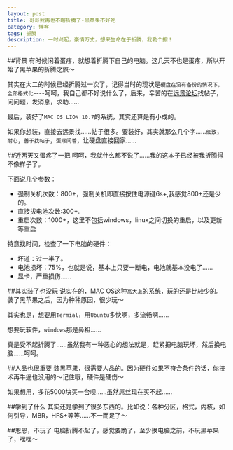 ```yaml
---
layout: post
title: 哥哥我再也不瞎折腾了-黑苹果不好吃
category: 博客
tags: 折腾
description: 一时兴起，豪情万丈，想来生命在于折腾，我勒个擦！
---
```

##背景
有时候闲着蛋疼，就想着折腾下自己的电脑。这几天不也是蛋疼，所以开始了黑苹果的折腾之旅～

其实在大二的时候已经折腾过一次了，记得当时的现状是`硬盘在没有备份的情况下，全部格式化`----呵呵，我自己都不好说什么了，后来，辛苦的在[远景论坛](http://bbs.pcbeta.com)找帖子，问问题，发消息，求助……

最后，装好了`MAC OS LION 10.7`的系统，其实还算是有小成的。

如果你想装，直接去远景找……帖子很多。要装好，其实就那么几个字……`细致`，`耐心`，`善于找帖子`，`蛋疼闲着`，让硬盘直接回家……

##近两天又蛋疼了一把
呵呵，我就什么都不说了……我的这本子已经被我折腾得不像样子了。

下面说几个参数：

*   强制关机次数：800+，强制关机即直接按住电源键6s+,我感觉800+还是少的。
*   直接拔电池次数:300+.
*   重启次数：1000+，这里不包括windows，linux之间切换的重启，以及更新等重启

特意找时间，检查了一下电脑的硬件：

*   坏道：过一半了。
*   电池损坏：75%，也就是说，基本上只要一断电，电池就基本没电了……
*   显卡，严重损伤……

##其实装了也没玩
说实在的，MAC OS这种`高大上`的系统，玩的还是比较少的。装了黑苹果之后，因为种种原因，很少玩～

其实也是，想要用`Termial`，用`Ubuntu`多快啊，多流畅啊……

想要玩软件，`windows`那是鼻祖……

真是受不起折腾了……虽然我有一种恶心的想法就是，赶紧把电脑玩坏，然后换电脑……呵呵。

##人品也很重要
装黑苹果，很需要人品的。因为硬件如果不符合条件的话，你技术再牛逼也没用的～记住哦，硬件是硬伤～

如果想用，多花5000块买一台呗……虽然屌丝现在买不起……

##学到了什么
其实还是学到了很多东西的。比如说：各种分区，格式，内核，如何引导，MBR，HFS+等等……不一而足了～

##恩恩，不玩了
电脑折腾不起了，感觉要跪了，至少换电脑之前，不玩黑苹果了，嘿嘿～ 

